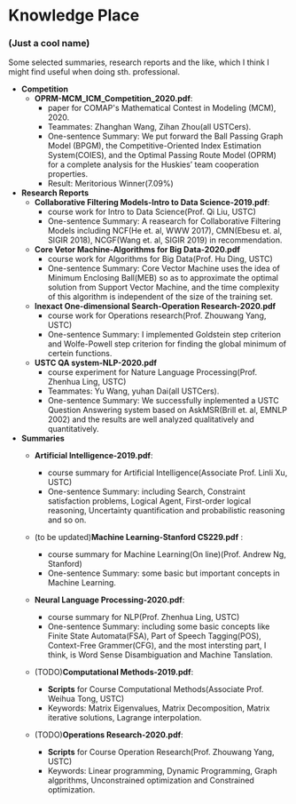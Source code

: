 

# Knowledge Place 
### (Just a cool name)

Some selected summaries, research reports and the like, which I think I might find useful when doing sth. professional.

* **Competition**
   * **OPRM-MCM_ICM_Competition_2020.pdf**:
     * paper for COMAP's Mathematical Contest in Modeling (MCM), 2020. 
     * Teammates:  Zhanghan Wang, Zihan Zhou(all USTCers).
     * One-sentence Summary: We put forward the Ball Passing Graph Model (BPGM), the Competitive-Oriented Index Estimation System(COIES), and the Optimal Passing Route Model (OPRM) for a complete analysis for the Huskies’ team cooperation properties.
     * Result: Meritorious Winner(7.09%)
* **Research Reports**
   * **Collaborative Filtering Models-Intro to Data Science-2019.pdf**:
     *  course work for Intro to Data Science(Prof. Qi Liu, USTC)
     *  One-sentence Summary: A reasearch for Collaborative Filtering Models including NCF(He et. al, WWW 2017), CMN(Ebesu et. al, SIGIR 2018), NCGF(Wang et. al, SIGIR 2019) in recommendation.
   * **Core Vetor Machine-Algorithms for Big Data-2020.pdf**
      *  course work for Algorithms for Big Data(Prof. Hu Ding, USTC)
     *  One-sentence Summary: Core Vector Machine uses the idea of Minimum Enclosing Ball(MEB) so as to approximate the optimal solution from Support Vector Machine, and the time complexity of this algorithm is independent of the size of the training set.
  * **Inexact One-dimensional Search-Operation Research-2020.pdf**
      *  course work for Operations research(Prof. Zhouwang Yang, USTC)
     *  One-sentence Summary: I implemented Goldstein step criterion and Wolfe-Powell step criterion for finding the global minimum of certein functions.
  * **USTC QA system-NLP-2020.pdf**
    *  course experiment for Nature Language Processing(Prof. Zhenhua Ling, USTC)
     * Teammates:  Yu Wang, yuhan Dai(all USTCers).
     *  One-sentence Summary: We successfully inplemented a USTC Question Answering system based on AskMSR(Brill et. al, EMNLP 2002) and the results are well analyzed qualitatively and quantitatively.
* **Summaries**
   * **Artificial Intelligence-2019.pdf**:
     *  course summary for Artificial Intelligence(Associate Prof. Linli Xu, USTC)
     *  One-sentence Summary: including Search, Constraint satisfaction problems, Logical Agent, First-order logical reasoning, Uncertainty quantification and probabilistic reasoning and so on.
   * (to be updated)**Machine Learning-Stanford CS229.pdf** :
     *  course summary for Machine Learning(On line)(Prof. Andrew Ng, Stanford)
     *  One-sentence Summary: some basic but important concepts in Machine Learning.
   * **Neural Language Processing-2020.pdf**:
     *  course summary for NLP(Prof. Zhenhua Ling, USTC)
     *  One-sentence Summary: including some basic concepts like Finite State Automata(FSA), Part of Speech Tagging(POS), Context-Free Grammer(CFG), and the most intersting part, I think, is Word Sense Disambiguation and Machine Tanslation.
  
   * (TODO)**Computational Methods-2019.pdf**:
     *  **Scripts** for Course Computational Methods(Associate Prof. Weihua Tong, USTC)
     *  Keywords: Matrix Eigenvalues, Matrix Decomposition, Matrix iterative solutions, Lagrange interpolation.
  
   * (TODO)**Operations Research-2020.pdf**:
     *  **Scripts** for Course Operation Research(Prof. Zhouwang Yang, USTC)
     *  Keywords:  Linear programming,  Dynamic Programming, Graph algprithms, Unconstrained optimization and Constrained optimization.
